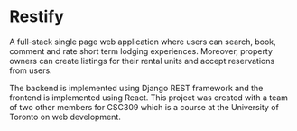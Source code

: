# Restify
A full-stack single page web application where users can search, book, comment and rate short term lodging experiences. Moreover, property owners can create listings for their rental units and accept reservations from users. 

The backend is implemented using Django REST framework and the frontend is implemented using React. This project was created with a team of two other members for CSC309 which is a course at the University of Toronto on web development.
